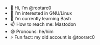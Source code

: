 - 👋 Hi, I’m @rootarc0
- 👀 I’m interested in GNU/Linux
- 🌱 I’m currently learning Bash
- 📫 How to reach me: Mastodon
- 😄 Pronouns: he/him
- ⚡ Fun fact: my old account is @toorarc0
<!---
rootarc0/rootarc0 is a ✨ special ✨ repository because its `README.md` (this file) appears on your GitHub profile.
You can click the Preview link to take a look at your changes.
--->
